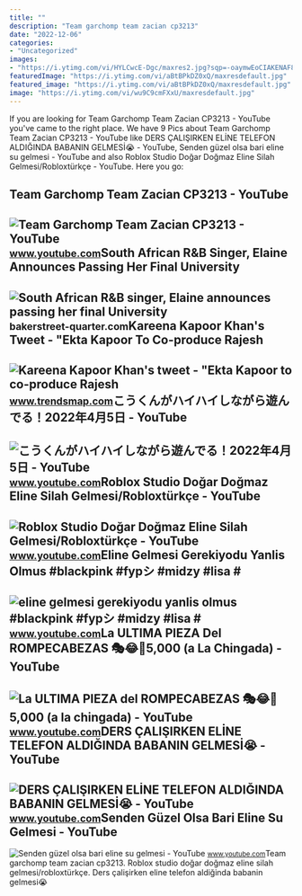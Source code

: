 ```yaml
---
title: ""
description: "Team garchomp team zacian cp3213"
date: "2022-12-06"
categories:
- "Uncategorized"
images:
- "https://i.ytimg.com/vi/HYLCwcE-Dgc/maxres2.jpg?sqp=-oaymwEoCIAKENAF8quKqQMcGADwAQH4AYwCgALgA4oCDAgAEAEYRSBHKGUwDw==&amp;rs=AOn4CLC_ulBvmvqa2cf2uT56Qfk3FCYaDA"
featuredImage: "https://i.ytimg.com/vi/aBtBPkDZ0xQ/maxresdefault.jpg"
featured_image: "https://i.ytimg.com/vi/aBtBPkDZ0xQ/maxresdefault.jpg"
image: "https://i.ytimg.com/vi/wu9C9cmFXxU/maxresdefault.jpg"
---
```


If you are looking for Team Garchomp Team Zacian CP3213 - YouTube you've came to the right place. We have 9 Pics about Team Garchomp Team Zacian CP3213 - YouTube like DERS ÇALIŞIRKEN ELİNE TELEFON ALDIĞINDA BABANIN GELMESİ😭 - YouTube, Senden güzel olsa bari eline su gelmesi - YouTube and also Roblox Studio Doğar Doğmaz Eline Silah Gelmesi/Robloxtürkçe - YouTube. Here you go:

Team Garchomp Team Zacian CP3213 - YouTube
------------------------------------------

 ![Team Garchomp Team Zacian CP3213 - YouTube](https://i.ytimg.com/vi/HYLCwcE-Dgc/maxres2.jpg?sqp=-oaymwEoCIAKENAF8quKqQMcGADwAQH4AYwCgALgA4oCDAgAEAEYRSBHKGUwDw==&rs=AOn4CLC_ulBvmvqa2cf2uT56Qfk3FCYaDA) <small>www.youtube.com</small>South African R&amp;B Singer, Elaine Announces Passing Her Final University
---------------------------------------------------------------------------

 ![South African R&B singer, Elaine announces passing her final University](https://fakazanews.com/wp-content/uploads/2020/12/Elaine.jpg) <small>bakerstreet-quarter.com</small>Kareena Kapoor Khan's Tweet - "Ekta Kapoor To Co-produce Rajesh
---------------------------------------------------------------

 ![Kareena Kapoor Khan's tweet - "Ekta Kapoor to co-produce Rajesh](https://pbs.twimg.com/media/Fcyada8X0AANSFu.jpg) <small>www.trendsmap.com</small>こうくんがハイハイしながら遊んでる！2022年4月5日 - YouTube
-------------------------------------

 ![こうくんがハイハイしながら遊んでる！2022年4月5日 - YouTube](https://i.ytimg.com/vi/H2fAEMesIjo/maxresdefault.jpg?sqp=-oaymwEmCIAKENAF8quKqQMa8AEB-AH-CYAC0AWKAgwIABABGGUgXyhTMA8=&rs=AOn4CLCJYSghky0o-ilndxvg6fCYAda1ug) <small>www.youtube.com</small>Roblox Studio Doğar Doğmaz Eline Silah Gelmesi/Robloxtürkçe - YouTube
---------------------------------------------------------------------

 ![Roblox Studio Doğar Doğmaz Eline Silah Gelmesi/Robloxtürkçe - YouTube](https://i.ytimg.com/vi/aBtBPkDZ0xQ/maxresdefault.jpg) <small>www.youtube.com</small>Eline Gelmesi Gerekiyodu Yanlis Olmus #blackpink #fypシ #midzy #lisa #
---------------------------------------------------------------------

 ![eline gelmesi gerekiyodu yanlis olmus #blackpink #fypシ #midzy #lisa #](https://i.ytimg.com/vi/ppmCesDART4/hqdefault.jpg?sqp=-oaymwEoCOADEOgC8quKqQMcGADwAQH4Ac4FgAKACooCDAgAEAEYfyAtKHswDw==&rs=AOn4CLAWjMmbKo-OqEcVNlG3rtwXpSRoyg) <small>www.youtube.com</small>La ULTIMA PIEZA Del ROMPECABEZAS 🎭😂🧘5,000 (a La Chingada) - YouTube
-------------------------------------------------------------------

 ![La ULTIMA PIEZA del ROMPECABEZAS 🎭😂🧘5,000 (a la chingada) - YouTube](https://i.ytimg.com/vi/KdZ3OosEZ6s/hq2.jpg?sqp=-oaymwEoCOADEOgC8quKqQMcGADwAQH4Ad4EgAK4CIoCDAgAEAEYZSBMKGMwDw==&rs=AOn4CLCfzFvJaPoNerKMbSKycXF-fCyaDA) <small>www.youtube.com</small>DERS ÇALIŞIRKEN ELİNE TELEFON ALDIĞINDA BABANIN GELMESİ😭 - YouTube
------------------------------------------------------------------

 ![DERS ÇALIŞIRKEN ELİNE TELEFON ALDIĞINDA BABANIN GELMESİ😭 - YouTube](https://i.ytimg.com/vi/wu9C9cmFXxU/maxresdefault.jpg) <small>www.youtube.com</small>Senden Güzel Olsa Bari Eline Su Gelmesi - YouTube
-------------------------------------------------

 ![Senden güzel olsa bari eline su gelmesi - YouTube](https://i.ytimg.com/vi/d1ApxWSkDI0/maxres2.jpg?sqp=-oaymwEoCIAKENAF8quKqQMcGADwAQH4AZQDgALQBYoCDAgAEAEYRSBFKGUwDw==&rs=AOn4CLBhN9AY5hdHGq0JvNpdK0099egdSA) <small>www.youtube.com</small>Team garchomp team zacian cp3213. Roblox studio doğar doğmaz eline silah gelmesi/robloxtürkçe. Ders çalişirken eli̇ne telefon aldiğinda babanin gelmesi̇😭
